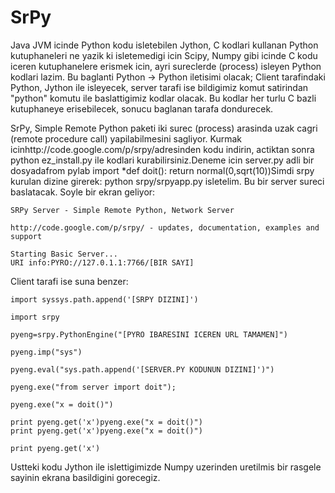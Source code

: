 # SrPy

Java JVM icinde Python kodu isletebilen Jython, C kodlari kullanan
Python kutuphaneleri ne yazik ki isletemedigi icin Scipy, Numpy gibi
icinde C kodu iceren kutuphanelere erismek icin, ayri sureclerde
(process) isleyen Python kodlari lazim. Bu baglanti Python -> Python
iletisimi olacak; Client tarafindaki Python, Jython ile isleyecek,
server tarafi ise bildigimiz komut satirindan "python" komutu ile
baslattigimiz kodlar olacak. Bu kodlar her turlu C bazli kutuphaneye
erisebilecek, sonucu baglanan tarafa dondurecek.

SrPy, Simple Remote Python paketi iki surec (process) arasinda uzak
cagri (remote procedure call) yapilabilmesini sagliyor. Kurmak
icinhttp://code.google.com/p/srpy/adresinden kodu indirin, actiktan
sonra python ez_install.py ile kodlari kurabilirsiniz.Deneme icin
server.py adli bir dosyadafrom pylab import *def doit(): return
normal(0,sqrt(10))Simdi srpy kurulan dizine girerek: python
srpy/srpyapp.py isletelim. Bu bir server sureci baslatacak. Soyle bir
ekran geliyor:

```
SRPy Server - Simple Remote Python, Network Server

http://code.google.com/p/srpy/ - updates, documentation, examples and
support

Starting Basic Server...
URI info:PYRO://127.0.1.1:7766/[BIR SAYI]
```

Client tarafi ise suna benzer:

```
import syssys.path.append('[SRPY DIZINI]')

import srpy

pyeng=srpy.PythonEngine("[PYRO IBARESINI ICEREN URL TAMAMEN]")

pyeng.imp("sys")

pyeng.eval("sys.path.append('[SERVER.PY KODUNUN DIZINI]')")

pyeng.exe("from server import doit");

pyeng.exe("x = doit()")

print pyeng.get('x')pyeng.exe("x = doit()")
print pyeng.get('x')pyeng.exe("x = doit()")

print pyeng.get('x')
```

Ustteki kodu Jython ile islettigimizde Numpy uzerinden uretilmis bir
rasgele sayinin ekrana basildigini gorecegiz.





